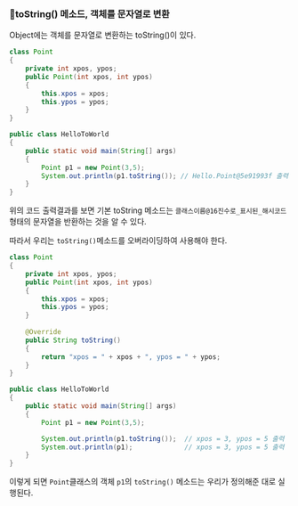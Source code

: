 ### 🔵toString() 메소드, 객체를 문자열로 변환

Object에는 객체를 문자열로 변환하는 toString()이 있다.

```java
class Point
{
	private int xpos, ypos;
	public Point(int xpos, int ypos)
	{
		this.xpos = xpos;
		this.ypos = ypos;
	}
}

public class HelloToWorld       
{
 	public static void main(String[] args) 
	{              
 		Point p1 = new Point(3,5);
 		System.out.println(p1.toString()); // Hello.Point@5e91993f 출력
	} 
}
```

위의 코드 출력결과를 보면 
기본 toString 메소드는 ``클래스이름@16진수로_표시된_해시코드`` 형태의 문자열을 반환하는 것을 알 수 있다.

따라서 우리는 `toString()`메소드를 오버라이딩하여 사용해야 한다.

```java
class Point
{
	private int xpos, ypos;
	public Point(int xpos, int ypos)
	{
		this.xpos = xpos;
		this.ypos = ypos;
	}
	
	@Override
	public String toString()
	{
		return "xpos = " + xpos + ", ypos = " + ypos;
	}
}

public class HelloToWorld       
{
 	public static void main(String[] args) 
	{              
 		Point p1 = new Point(3,5);

 		System.out.println(p1.toString());  // xpos = 3, ypos = 5 출력
 		System.out.println(p1);             // xpos = 3, ypos = 5 출력
	} 
}
```
이렇게 되면 `Point`클래스의 객체 `p1`의 `toString()` 메소드는 우리가 정의해준 대로 실행된다.
